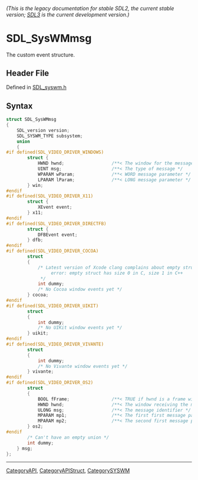 ###### (This is the legacy documentation for stable SDL2, the current stable version; [SDL3](https://wiki.libsdl.org/SDL3/) is the current development version.)
# SDL_SysWMmsg

The custom event structure.

## Header File

Defined in [SDL_syswm.h](https://github.com/libsdl-org/SDL/blob/SDL2/include/SDL_syswm.h)

## Syntax

```c
struct SDL_SysWMmsg
{
    SDL_version version;
    SDL_SYSWM_TYPE subsystem;
    union
    {
#if defined(SDL_VIDEO_DRIVER_WINDOWS)
        struct {
            HWND hwnd;                  /**< The window for the message */
            UINT msg;                   /**< The type of message */
            WPARAM wParam;              /**< WORD message parameter */
            LPARAM lParam;              /**< LONG message parameter */
        } win;
#endif
#if defined(SDL_VIDEO_DRIVER_X11)
        struct {
            XEvent event;
        } x11;
#endif
#if defined(SDL_VIDEO_DRIVER_DIRECTFB)
        struct {
            DFBEvent event;
        } dfb;
#endif
#if defined(SDL_VIDEO_DRIVER_COCOA)
        struct
        {
            /* Latest version of Xcode clang complains about empty structs in C v. C++:
                 error: empty struct has size 0 in C, size 1 in C++
             */
            int dummy;
            /* No Cocoa window events yet */
        } cocoa;
#endif
#if defined(SDL_VIDEO_DRIVER_UIKIT)
        struct
        {
            int dummy;
            /* No UIKit window events yet */
        } uikit;
#endif
#if defined(SDL_VIDEO_DRIVER_VIVANTE)
        struct
        {
            int dummy;
            /* No Vivante window events yet */
        } vivante;
#endif
#if defined(SDL_VIDEO_DRIVER_OS2)
        struct
        {
            BOOL fFrame;                /**< TRUE if hwnd is a frame window */
            HWND hwnd;                  /**< The window receiving the message */
            ULONG msg;                  /**< The message identifier */
            MPARAM mp1;                 /**< The first first message parameter */
            MPARAM mp2;                 /**< The second first message parameter */
        } os2;
#endif
        /* Can't have an empty union */
        int dummy;
    } msg;
};
```

----
[CategoryAPI](CategoryAPI), [CategoryAPIStruct](CategoryAPIStruct), [CategorySYSWM](CategorySYSWM)

